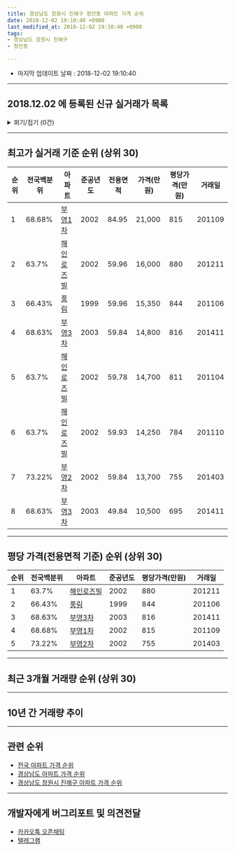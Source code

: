 ```yaml
---
title: 경상남도 창원시 진해구 청안동 아파트 가격 순위
date: 2018-12-02 19:10:40 +0900
last_modified_at: 2018-12-02 19:10:40 +0900
tags:
- 경상남도 창원시 진해구
- 청안동

---
```


* 마지막 업데이트 날짜 : 2018-12-02 19:10:40

---

## 2018.12.02 에 등록된 신규 실거래가 목록

<details>
<summary>펴기/접기 (0건)</summary>
<div markdown="1">

|아파트|전국백분위|준공년도|전용면적|가격(만원)|평당가격(만원)|거래일|
|---|---|---|---|---|---|---|
|없음|||||||


</div>
</details>

---

## 최고가 실거래 기준 순위 (상위 30)


|순위|전국백분위|아파트|준공년도|전용면적|가격(만원)|평당가격(만원)|거래일|
|---|---|---|---|---|---|---|---|
|1|68.68%|[부영1차](https://search.naver.com/search.naver?query=%EA%B2%BD%EC%83%81%EB%82%A8%EB%8F%84+%EC%B0%BD%EC%9B%90%EC%8B%9C+%EC%A7%84%ED%95%B4%EA%B5%AC+%EC%B2%AD%EC%95%88%EB%8F%99+%EB%B6%80%EC%98%811%EC%B0%A8)|2002|84.95|21,000|815|201109|
|2|63.7%|[해인로즈빌](https://search.naver.com/search.naver?query=%EA%B2%BD%EC%83%81%EB%82%A8%EB%8F%84+%EC%B0%BD%EC%9B%90%EC%8B%9C+%EC%A7%84%ED%95%B4%EA%B5%AC+%EC%B2%AD%EC%95%88%EB%8F%99+%ED%95%B4%EC%9D%B8%EB%A1%9C%EC%A6%88%EB%B9%8C)|2002|59.96|16,000|880|201211|
|3|66.43%|[풍림](https://search.naver.com/search.naver?query=%EA%B2%BD%EC%83%81%EB%82%A8%EB%8F%84+%EC%B0%BD%EC%9B%90%EC%8B%9C+%EC%A7%84%ED%95%B4%EA%B5%AC+%EC%B2%AD%EC%95%88%EB%8F%99+%ED%92%8D%EB%A6%BC)|1999|59.96|15,350|844|201106|
|4|68.63%|[부영3차](https://search.naver.com/search.naver?query=%EA%B2%BD%EC%83%81%EB%82%A8%EB%8F%84+%EC%B0%BD%EC%9B%90%EC%8B%9C+%EC%A7%84%ED%95%B4%EA%B5%AC+%EC%B2%AD%EC%95%88%EB%8F%99+%EB%B6%80%EC%98%813%EC%B0%A8)|2003|59.84|14,800|816|201411|
|5|63.7%|[해인로즈빌](https://search.naver.com/search.naver?query=%EA%B2%BD%EC%83%81%EB%82%A8%EB%8F%84+%EC%B0%BD%EC%9B%90%EC%8B%9C+%EC%A7%84%ED%95%B4%EA%B5%AC+%EC%B2%AD%EC%95%88%EB%8F%99+%ED%95%B4%EC%9D%B8%EB%A1%9C%EC%A6%88%EB%B9%8C)|2002|59.78|14,700|811|201104|
|6|63.7%|[해인로즈빌](https://search.naver.com/search.naver?query=%EA%B2%BD%EC%83%81%EB%82%A8%EB%8F%84+%EC%B0%BD%EC%9B%90%EC%8B%9C+%EC%A7%84%ED%95%B4%EA%B5%AC+%EC%B2%AD%EC%95%88%EB%8F%99+%ED%95%B4%EC%9D%B8%EB%A1%9C%EC%A6%88%EB%B9%8C)|2002|59.93|14,250|784|201110|
|7|73.22%|[부영2차](https://search.naver.com/search.naver?query=%EA%B2%BD%EC%83%81%EB%82%A8%EB%8F%84+%EC%B0%BD%EC%9B%90%EC%8B%9C+%EC%A7%84%ED%95%B4%EA%B5%AC+%EC%B2%AD%EC%95%88%EB%8F%99+%EB%B6%80%EC%98%812%EC%B0%A8)|2002|59.84|13,700|755|201403|
|8|68.63%|[부영3차](https://search.naver.com/search.naver?query=%EA%B2%BD%EC%83%81%EB%82%A8%EB%8F%84+%EC%B0%BD%EC%9B%90%EC%8B%9C+%EC%A7%84%ED%95%B4%EA%B5%AC+%EC%B2%AD%EC%95%88%EB%8F%99+%EB%B6%80%EC%98%813%EC%B0%A8)|2003|49.84|10,500|695|201411|


---

## 평당 가격(전용면적 기준) 순위 (상위 30)


|순위|전국백분위|아파트|준공년도|평당가격(만원)|거래일|
|---|---|---|---|---|---|
|1|63.7%|[해인로즈빌](https://search.naver.com/search.naver?query=%EA%B2%BD%EC%83%81%EB%82%A8%EB%8F%84+%EC%B0%BD%EC%9B%90%EC%8B%9C+%EC%A7%84%ED%95%B4%EA%B5%AC+%EC%B2%AD%EC%95%88%EB%8F%99+%ED%95%B4%EC%9D%B8%EB%A1%9C%EC%A6%88%EB%B9%8C)|2002|880|201211|
|2|66.43%|[풍림](https://search.naver.com/search.naver?query=%EA%B2%BD%EC%83%81%EB%82%A8%EB%8F%84+%EC%B0%BD%EC%9B%90%EC%8B%9C+%EC%A7%84%ED%95%B4%EA%B5%AC+%EC%B2%AD%EC%95%88%EB%8F%99+%ED%92%8D%EB%A6%BC)|1999|844|201106|
|3|68.63%|[부영3차](https://search.naver.com/search.naver?query=%EA%B2%BD%EC%83%81%EB%82%A8%EB%8F%84+%EC%B0%BD%EC%9B%90%EC%8B%9C+%EC%A7%84%ED%95%B4%EA%B5%AC+%EC%B2%AD%EC%95%88%EB%8F%99+%EB%B6%80%EC%98%813%EC%B0%A8)|2003|816|201411|
|4|68.68%|[부영1차](https://search.naver.com/search.naver?query=%EA%B2%BD%EC%83%81%EB%82%A8%EB%8F%84+%EC%B0%BD%EC%9B%90%EC%8B%9C+%EC%A7%84%ED%95%B4%EA%B5%AC+%EC%B2%AD%EC%95%88%EB%8F%99+%EB%B6%80%EC%98%811%EC%B0%A8)|2002|815|201109|
|5|73.22%|[부영2차](https://search.naver.com/search.naver?query=%EA%B2%BD%EC%83%81%EB%82%A8%EB%8F%84+%EC%B0%BD%EC%9B%90%EC%8B%9C+%EC%A7%84%ED%95%B4%EA%B5%AC+%EC%B2%AD%EC%95%88%EB%8F%99+%EB%B6%80%EC%98%812%EC%B0%A8)|2002|755|201403|


---

## 최근 3개월 거래량 순위 (상위 30)


<div style="width:100%;">
    <canvas id="deal_count_ranking" height="250"></canvas>
</div>


<script>
new Chart(document.getElementById("deal_count_ranking"), {
    type: 'horizontalBar',
    data: {
        labels: ['해인로즈빌', '풍림', '부영1차', '부영3차'],
        datasets: [{
            label: '실거래 수',
            data: [12, 8, 8, 8],
            borderColor: "rgba(255, 0, 128, 1)",
            backgroundColor: "rgba(255, 0, 128, 0.5)",
            fill: false,
        }]
    },
    options: {
        responsive: true,
        title: {
            display: true,
            text: '최근 3개월 거래량 순위'
        },
        tooltips: {
            mode: 'index',
            intersect: false,
            callbacks: {
                title: function(tooltipItems, data) {
                    return "실거래 수:";
                },
                label: function(tooltipItem, data) {
                    return data.labels[tooltipItem.index] + ": " + tooltipItem.xLabel;
                }
            }
        },
        hover: {
            mode: 'nearest',
            intersect: true
        },
        scales: {
            xAxes: [{
                display: true,
                scaleLabel: {
                    display: true,
                    labelString: '실거래 수'
                },
                ticks: {
                    suggestedMin: 0,
                }
            }],
            yAxes: [{
                display: true,
                ticks: {
                    autoSkip: false,
                    callback: function(value, index, values) {
                        if (value.length > 15)
                            return value.substr(0, 13) + "...";
                        else
                            return value;
                    }
                },
                scaleLabel: {
                    display: false,
                }
            }]
        }
    }
});

</script>


---

## 10년 간 거래량 추이


<div style="width:100%;">
    <canvas id="deal_progress" height="250"></canvas>
</div>

<script>
new Chart(document.getElementById("deal_progress"), {
    type: 'line',
    data: {
        labels: ['200812','200901','200902','200903','200904','200905','200906','200907','200908','200909','200910','200911','200912','201001','201002','201003','201004','201005','201006','201007','201008','201009','201010','201011','201012','201101','201102','201103','201104','201105','201106','201107','201108','201109','201110','201111','201112','201201','201202','201203','201204','201205','201206','201207','201208','201209','201210','201211','201212','201301','201302','201303','201304','201305','201306','201307','201308','201309','201310','201311','201312','201401','201402','201403','201404','201405','201406','201407','201408','201409','201410','201411','201412','201501','201502','201503','201504','201505','201506','201507','201508','201509','201510','201511','201512','201601','201602','201603','201604','201605','201606','201607','201608','201609','201610','201611','201612','201701','201702','201703','201704','201705','201706','201707','201708','201709','201710','201711','201712','201801','201802','201803','201804','201805','201806','201807','201808','201809','201810','201811','201812'],
        datasets: [{
            label: '실거래 수',
            pointRadius: 1,
            data: [8, 13, 24, 36, 18, 22, 30, 30, 37, 50, 33, 39, 37, 38, 29, 40, 38, 34, 26, 27, 27, 28, 44, 37, 40, 37, 26, 36, 16, 10, 11, 20, 18, 21, 24, 18, 21, 10, 25, 32, 28, 15, 15, 15, 14, 17, 29, 26, 30, 30, 22, 28, 36, 44, 41, 25, 23, 31, 39, 27, 31, 29, 32, 47, 22, 20, 21, 30, 32, 76, 87, 79, 52, 50, 39, 52, 44, 45, 40, 30, 34, 36, 47, 39, 25, 30, 26, 50, 34, 26, 50, 35, 35, 28, 75, 53, 35, 22, 44, 41, 23, 32, 25, 35, 34, 32, 30, 27, 14, 19, 16, 35, 24, 22, 15, 23, 20, 18, 30, 6, 0],
            borderColor: "rgba(255, 201, 14, 1)",
            backgroundColor: "rgba(255, 201, 14, 0.5)",
            fill: true,
        }]
    },
    options: {
        responsive: true,
        title: {
            display: true,
            text: '10년간 거래량 추이'
        },
        tooltips: {
            mode: 'index',
            intersect: false,
        },
        hover: {
            mode: 'nearest',
            intersect: true
        },
        scales: {
            xAxes: [{
                display: true,
                scaleLabel: {
                    display: true,
                    labelString: '년/월'
                }
            }],
            yAxes: [{
                display: true,
                ticks: {
                    suggestedMin: 0,
                },
                scaleLabel: {
                    display: true,
                    labelString: '실거래 수'
                }
            }]
        }
    }
});

</script>


---

## 관련 순위

- [전국 아파트 가격 순위](https://inasie.github.io/apt-ranking/전국)
- [경상남도 아파트 가격 순위](https://inasie.github.io/apt-ranking/경상남도)
- [경상남도 창원시 진해구 아파트 가격 순위](https://inasie.github.io/apt-ranking/경상남도-창원시-진해구)


---

## 개발자에게 버그리포트 및 의견전달

- [카카오톡 오픈채팅](https://open.kakao.com/o/gLJUAP4)
- [텔레그램](https://t.me/inasie)

